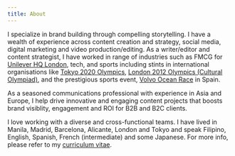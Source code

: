 ```yaml
---
title: About
---
```


I specialize in brand building through compelling storytelling. I have a wealth of experience across content creation and strategy, social media, digital marketing and video production/editing. As a writer/editor and content strategist, I have worked in range of industries such as FMCG for [Unilever HQ London](/work/unilever), tech, and sports including stints in international organisations like [Tokyo 2020 Olympics](/work/tokyo-2020), [London 2012 Olympics (Cultural Olympiad)](/work/london-2012), and the prestigious sports event, [Volvo Ocean Race](/work/volvo-ocean-race) in Spain.

As a seasoned communications professional with experience in Asia and Europe, I help drive innovative and engaging content projects that boosts brand visiblity, engagement and ROI for B2B and B2C clients. 

I love working with a diverse and cross-functional teams. I have lived in Manila, Madrid, Barcelona, Alicante, London and Tokyo and speak Filipino, English, Spanish, French (intermediate) and some Japanese. For more info, please refer to my [curriculum vitae](/cv).